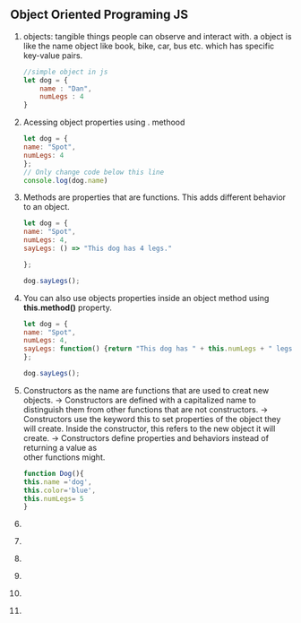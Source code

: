 ## Object Oriented Programing JS

1.  objects: tangible things people can observe and interact with.
    a object is like the name object like book, bike, car, bus etc. which has specific key-value pairs.
    ```javascript
    //simple object in js
    let dog = {
        name : "Dan",
        numLegs : 4
    }
    ```
    
2.  Acessing object properties using . methood
    ```javascript
    let dog = {
    name: "Spot",
    numLegs: 4
    };
    // Only change code below this line
    console.log(dog.name)
    ```

3.  Methods are properties that are functions. This adds different behavior to an object.
    ```javascript
    let dog = {
    name: "Spot",
    numLegs: 4,
    sayLegs: () => "This dog has 4 legs."

    };

    dog.sayLegs();
    ```

4.  You can also use objects properties inside an object method using **this.method()** 
    property.
    ```javascript
    let dog = {
    name: "Spot",
    numLegs: 4,
    sayLegs: function() {return "This dog has " + this.numLegs + " legs.";}
    };

    dog.sayLegs();
    ```

5.  Constructors as the name are functions that are used  to creat new     
    objects.
    ->  Constructors are defined with a capitalized name to distinguish them from other 
        functions that are not constructors.
    ->  Constructors use the keyword this to set properties of the object they will 
        create. Inside the constructor, this refers to the new object it will create.
    ->  Constructors define properties and behaviors instead of returning a value as   
        other 
        functions might.
    ```javascript
    function Dog(){
    this.name ='dog',
    this.color='blue',
    this.numLegs= 5
    }
    ```

2.  
    ```javascript
    ```

2.  
    ```javascript
    ```

2.  
    ```javascript
    ```

2.  
    ```javascript
    ```

2.  
    ```javascript
    ```

2.  
    ```javascript
    ```